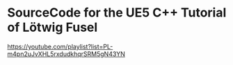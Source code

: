 # SourceCode for the UE5 C++ Tutorial of Lötwig Fusel

https://youtube.com/playlist?list=PL-m4pn2uJvXHL5rxdudkhqrSRM5gN43YN
